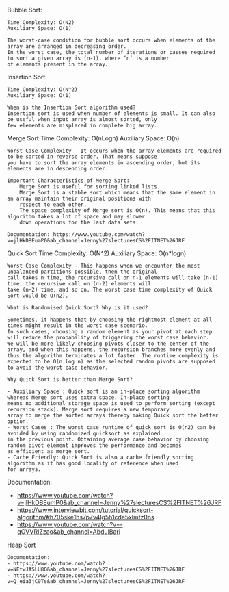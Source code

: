 
Bubble Sort:

    Time Complexity: O(N2)
    Auxiliary Space: O(1)

    The worst-case condition for bubble sort occurs when elements of the array are arranged in decreasing order.
    In the worst case, the total number of iterations or passes required to sort a given array is (n-1). where ‘n’ is a number 
    of elements present in the array.


Insertion Sort:

    Time Complexity: O(N^2)
    Auxiliary Space: O(1)
    
    When is the Insertion Sort algorithm used?
    Insertion sort is used when number of elements is small. It can also be useful when input array is almost sorted, only 
    few elements are misplaced in complete big array.


Merge Sort
    Time Complexity: O(nLogn)
    Auxiliary Space: O(n)

    Worst Case Complexity - It occurs when the array elements are required to be sorted in reverse order. That means suppose 
    you have to sort the array elements in ascending order, but its elements are in descending order. 

    Important Characteristics of Merge Sort:
        Merge Sort is useful for sorting linked lists.
        Merge Sort is a stable sort which means that the same element in an array maintain their original positions with
        respect to each other.
        The space complexity of Merge sort is O(n). This means that this algorithm takes a lot of space and may slower 
        down operations for the last data sets.

    Documentation: https://www.youtube.com/watch?v=jlHkDBEumP0&ab_channel=Jenny%27slecturesCS%2FITNET%26JRF


Quick Sort
    Time Complexity: O(N^2)
    Auxiliary Space: O(n*logn)

    Worst Case Complexity - This happens when we encounter the most unbalanced partitions possible, then the original 
    call takes n time, the recursive call on n-1 elements will take (n-1) time, the recursive call on (n-2) elements will 
    take (n-2) time, and so on. The worst case time complexity of Quick Sort would be O(n2).

    What is Randomised Quick Sort? Why is it used?
    
    Sometimes, it happens that by choosing the rightmost element at all times might result in the worst case scenario.
    In such cases, choosing a random element as your pivot at each step will reduce the probability of triggering the worst case behavior. 
    We will be more likely choosing pivots closer to the center of the array, and when this happens, the recursion branches more evenly and 
    thus the algorithm terminates a lot faster. The runtime complexity is expected to be O(n log n) as the selected random pivots are supposed 
    to avoid the worst case behavior.

    Why Quick Sort is better than Merge Sort?

    - Auxiliary Space : Quick sort is an in-place sorting algorithm whereas Merge sort uses extra space. In-place sorting 
    means no additional storage space is used to perform sorting (except recursion stack). Merge sort requires a new temporary 
    array to merge the sorted arrays thereby making Quick sort the better option.
    - Worst Cases : The worst case runtime of quick sort is O(n2) can be avoided by using randomized quicksort as explained 
    in the previous point. Obtaining average case behavior by choosing random pivot element improves the performance and becomes 
    as efficient as merge sort.
    - Cache Friendly: Quick Sort is also a cache friendly sorting algorithm as it has good locality of reference when used 
    for arrays. 
     
  Documentation: 
  - https://www.youtube.com/watch?v=jlHkDBEumP0&ab_channel=Jenny%27slecturesCS%2FITNET%26JRF
  - https://www.interviewbit.com/tutorial/quicksort-algorithm/#h705ske1hs7p7v4lg5h1cde5xlmtz0ns
  - https://www.youtube.com/watch?v=-qOVVRIZzao&ab_channel=AbdulBari

Heap Sort
    
    Documentation:
    - https://www.youtube.com/watch?v=NEtwJASLU8Q&ab_channel=Jenny%27slecturesCS%2FITNET%26JRF
    - https://www.youtube.com/watch?v=Q_eia3jC9Ts&ab_channel=Jenny%27slecturesCS%2FITNET%26JRF
